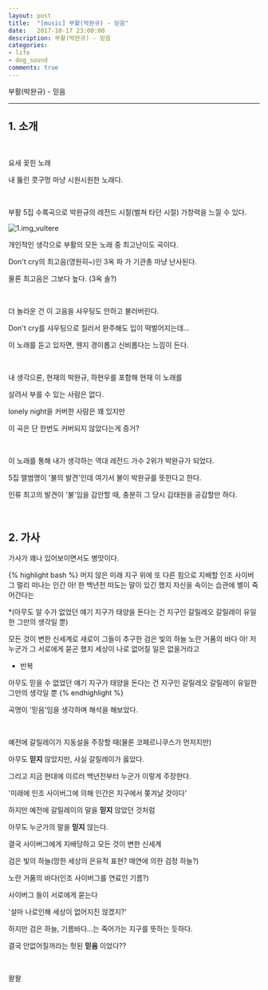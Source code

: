```yaml
---
layout: post
title:  "[music] 부활(박완규) - 믿음"
date:   2017-10-17 23:00:00
description: 부활(박완규) - 믿음
categories:
- life
- dog_sound
comments: true
---
```


부활(박완규) - 믿음

---

## 1. 소개

<br>

요새 꽂힌 노래

내 뚫린 콧구멍 마냥 시원시원한 노래다.

<br>

부활 5집 수록곡으로 박완규의 레전드 시절(벌쳐 타던 시절) 가창력을 느낄 수 있다.

![1.img_vultere](https://lh3.googleusercontent.com/0BkOBnq_vkfPM3KKMeUqMCnuKTkeqrZ-7usaAwonz3qgPJjbQzMVxmrJRjywKkwrhC6_UB6OXLL9SvVB08jeMJ5KWwRd_HoyfCn3jodbtI46cX6JAClLGjeSXTEses0XloCD_5mLva3Env-5VDuWCI0H4cUqqWcq-pAj2gPQsaWyNfKKMiJsfFHLFH0dskklidx3Ho8Avp0D-EZQg2TZBbcjQgKsVKsoWUsGqrfaSRSAfpjl1rEU-Ap5vEzbF0SP-lv0yhcmFgXLcblNUo9KlyMxtbbgQgyHvvQPGJGDMsyI3EmTVjX5m_nhqfWQoQIqwWdZzTO6MInp_a2Bx7754Fqgmbc8QcGQsRIOCkQkIrT_wSk15DvXwMZrdw-7lMX9cUn9zsUYDmXwJavA_bB0osAsnLXLXtvCFMMRbDmcQqgwerlL8gEQJCvZ_PMOUZH63MhueNoltmlhDvGTmdXscBye9oNrsldZEXLCZxawqKX-Y9dEIqBSb_AWRX4VtCJLZy2SMHbrvj0CG_cTcbIltRNnIOPHXzLiYZzbab2k-LkaEsGZVkhWsgbLHldVOblGbRkE88JbNJHX68Pac73fXoXk5npf1IjFlo1eDj45kA=w765-h283-no)

개인적인 생각으로 부활의 모든 노래 중 최고난이도 곡이다.

Don't cry의 최고음(영원히~)인 3옥 파 가 기관총 마냥 난사된다.

물론 최고음은 그보다 높다. (3옥 솔?)

<br>

더 놀라운 건 이 고음을 샤우팅도 안하고 불러버린다.

Don't cry를 샤우팅으로 질러서 완주해도 입이 떡벌어지는데...

이 노래를 듣고 있자면, 웬지 경이롭고 신비롭다는 느낌이 든다.

<br>

내 생각으론, 현재의 박완규, 하현우를 포함해 현재 이 노래를

살려서 부를 수 있는 사람은 없다.

lonely night을 커버한 사람은 꽤 있지만

이 곡은 단 한번도 커버되지 않았다는게 증거?

<br>

이 노래를 통해 내가 생각하는 역대 레전드 가수 2위가 박완규가 되었다.

5집 앨범명이 '불의 발견'인데 여기서 불이 박완규를 뜻한다고 한다.

인류 최고의 발견이 '불'임을 감안할 때, 충분히 그 당시 김태원을 공감할만 하다.

<br>

## 2. 가사

가사가 꽤나 있어보이면서도 병맛이다.

{% highlight bash %}
머지 않은 미래 지구 위에
또 다른 힘으로 지배할
인조 사이버그
멀리 떠나는 인간
아! 한 백년전 떠도는 말이 있긴 했지
자신을 속이는 습관에 별이 죽어간다는

*(아무도 알 수가 없었던 얘기
지구가 태양을 돈다는 건
지구인 갈릴레오 갈릴레이
유일한 그만의 생각일 뿐)

모든 것이 변한 신세계로
새로이 그들이 추구한
검은 빛의 하늘
노란 거품의 바다
아! 저 누군가
그 서로에게 묻곤 했지
세상이 나로 없어질 일은
없을거라고

* 반복

아무도 믿을 수 없었던 얘기
지구가 태양을 돈다는 건
지구인 갈릴레오 갈릴레이
유일한 그만의 생각일 뿐
{% endhighlight %}

곡명이 '믿음'임을 생각하며 해석을 해보았다.

<br>

예전에 갈릴레이가 지동설을 주장할 때(물론 코페르니쿠스가 먼저지만)

아무도 **믿지** 않았지만, 사실 갈릴레이가 옳았다.

그리고 지금 현대에 이르러 백년전부터 누군가 이렇게 주장한다.

'미래에 인조 사이버그에 의해 인간은 지구에서 쫒겨날 것이다'

하지만 예전에 갈릴레이의 말을 **믿지** 않았던 것처럼

아무도 누군가의 말을 **믿지** 않는다.

결국 사이버그에게 지배당하고 모든 것이 변한 신세계

검은 빛의 하늘(망한 세상의 은유적 표현? 매연에 의한 검정 하늘?)

노란 거품의 바다(인조 사이버그를 연료인 기름?)

사이버그 들이 서로에게 묻는다

'설마 나로인해 세상이 없어지진 않겠지?'

하지만 검은 하늘, 기름바다...는 죽어가는 지구를 뜻하는 듯하다.

결국 안없어질꺼라는 헛된 **믿음** 이었다??

<br>

왈왈
